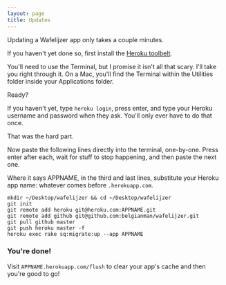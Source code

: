 ```yaml
---
layout: page
title: Updates
---
```


<p class="lead">
Updating a Wafelijzer app only takes a couple minutes.
</p>

If you haven't yet done so, first install the [Heroku toolbelt](https://toolbelt.heroku.com/).

You'll need to use the Terminal, but I promise it isn't all that scary. I'll take you right through it. On a Mac, you'll find the Terminal within the Utilities folder inside your Applications folder.

Ready?

If you haven't yet, type `heroku login`, press enter, and type your Heroku username and password when they ask. You'll only ever have to do that once.

That was the hard part.

Now paste the following lines directly into the terminal, one-by-one. Press enter after each, wait for stuff to stop happening, and then paste the next one.

Where it says APPNAME, in the third and last lines, substitute your Heroku app name: whatever comes before `.herokuapp.com`.

    mkdir ~/Desktop/wafelijzer && cd ~/Desktop/wafelijzer
    git init
    git remote add heroku git@heroku.com:APPNAME.git
    git remote add github git@github.com:belgianman/wafelijzer.git
    git pull github master
    git push heroku master -f
    heroku exec rake sq:migrate:up --app APPNAME


### You're done!

Visit `APPNAME.herokuapp.com/flush` to clear your app's cache and then you're good to go!
